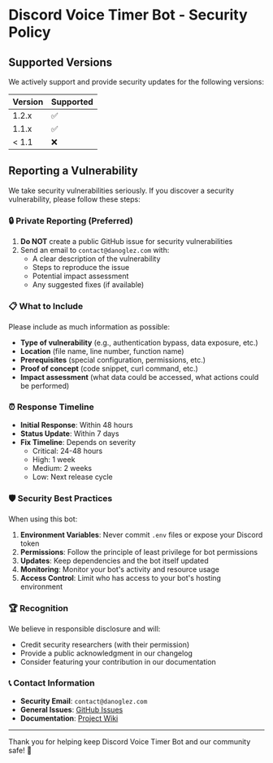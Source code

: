 # Discord Voice Timer Bot - Security Policy

## Supported Versions

We actively support and provide security updates for the following versions:

| Version | Supported          |
| ------- | ------------------ |
| 1.2.x   | :white_check_mark: |
| 1.1.x   | :white_check_mark: |
| < 1.1   | :x:                |

## Reporting a Vulnerability

We take security vulnerabilities seriously. If you discover a security vulnerability, please follow these steps:

### 🔒 Private Reporting (Preferred)

1. **Do NOT** create a public GitHub issue for security vulnerabilities
2. Send an email to `contact@danoglez.com` with:
    - A clear description of the vulnerability
    - Steps to reproduce the issue
    - Potential impact assessment
    - Any suggested fixes (if available)

### 📋 What to Include

Please include as much information as possible:

- **Type of vulnerability** (e.g., authentication bypass, data exposure, etc.)
- **Location** (file name, line number, function name)
- **Prerequisites** (special configuration, permissions, etc.)
- **Proof of concept** (code snippet, curl command, etc.)
- **Impact assessment** (what data could be accessed, what actions could be performed)

### ⏰ Response Timeline

- **Initial Response**: Within 48 hours
- **Status Update**: Within 7 days
- **Fix Timeline**: Depends on severity
    - Critical: 24-48 hours
    - High: 1 week
    - Medium: 2 weeks
    - Low: Next release cycle

### 🛡️ Security Best Practices

When using this bot:

1. **Environment Variables**: Never commit `.env` files or expose your Discord token
2. **Permissions**: Follow the principle of least privilege for bot permissions
3. **Updates**: Keep dependencies and the bot itself updated
4. **Monitoring**: Monitor your bot's activity and resource usage
5. **Access Control**: Limit who has access to your bot's hosting environment

### 🏆 Recognition

We believe in responsible disclosure and will:

- Credit security researchers (with their permission)
- Provide a public acknowledgment in our changelog
- Consider featuring your contribution in our documentation

### 📞 Contact Information

- **Security Email**: `contact@danoglez.com`
- **General Issues**: [GitHub Issues](https://github.com/DanoGlez/discord-voice-timer-bot/issues)
- **Documentation**: [Project Wiki](https://github.com/DanoGlez/discord-voice-timer-bot/wiki)

---

Thank you for helping keep Discord Voice Timer Bot and our community safe! 🙏
